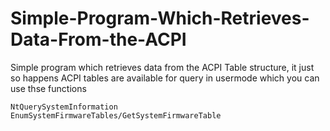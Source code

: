 # Simple-Program-Which-Retrieves-Data-From-the-ACPI
Simple program which retrieves data from the ACPI Table structure, it just so happens ACPI tables are available for query in usermode which you can use thse functions

```
NtQuerySystemInformation
EnumSystemFirmwareTables/GetSystemFirmwareTable
```
